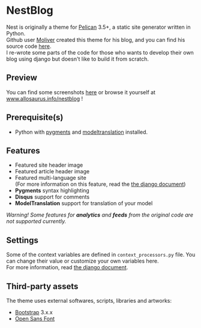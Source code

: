# NestBlog  

Nest is originally a theme for [Pelican](http://getpelican.com) 3.5+, a static site generator written in Python.  
Github user [Moliver](https://github.com/molivier) created this theme for his blog, and you can find his source code [here](https://github.com/molivier/nest).  
I re-wrote some parts of the code for those who wants to develop their own blog using django but doesn't like to build it from scratch.  

## Preview  

You can find some screenshots [here](https://github.com/molivier/nest#screenshots) or browse it yourself at www.allosaurus.info/nestblog !  

## Prerequisite(s)  
* Python with [pygments](http://pygments.org/) and [modeltranslation](https://django-modeltranslation.readthedocs.io/en/latest/installation.html) installed.

## Features

* Featured site header image
* Featured article header image
* Featured multi-language site  
(For more information on this feature, read the [the django document](https://docs.djangoproject.com/en/2.2/topics/i18n/))  
* **Pygments** syntax highlighting
* **Disqus** support for comments
* **ModelTranslation** support for translation of your model  

*Warning! Some features for **analytics** and **feeds** from the original code are not supported currently.*  

## Settings

Some of the context variables are defined in `context_processors.py` file. You can change their value or customize your own variables here.  
For more information, read [the django document](https://docs.djangoproject.com/en/2.2/ref/templates/api/#writing-your-own-context-processors).  

## Third-party assets

The theme uses external softwares, scripts, libraries and artworks:

* [Bootstrap](http://getbootstrap.com/) 3.x.x
* [Open Sans Font](http://www.google.com/fonts/specimen/Open+Sans)


